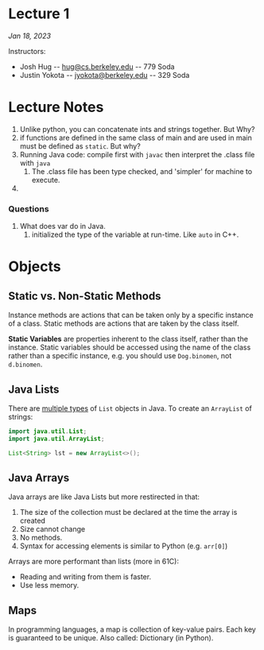 # Lecture 1
_Jan 18, 2023_

Instructors: 
- Josh Hug -- hug@cs.berkeley.edu -- 779 Soda
- Justin Yokota -- jyokota@berkeley.edu -- 329 Soda

# Lecture Notes
1. Unlike python, you can concatenate ints and strings together. But Why? 
2. if functions are defined in the same class of main and are used in main must be defined as ``static``. But why?
3. Running Java code: compile first with `javac` then interpret the .class file with `java`
   1. The .class file has been type checked, and 'simpler' for machine to execute.
4. 


### Questions
1. What does var do in Java.
   1. initialized the type of the variable at run-time. Like `auto` in C++.

# Objects
## Static vs. Non-Static Methods
Instance methods are actions that can be taken only by a specific instance of a class. Static methods are actions 
that are taken by the class itself.


**Static Variables** are properties inherent to the class itself, rather than the instance. Static variables 
should be accessed using the name of the class rather than a specific instance, e.g. you should use `Dog.binomen`, not `d.binomen`.


## Java Lists
There are [multiple types](https://docs.oracle.com/en/java/javase/17/docs/api/java.base/java/util/List.html) of `List` 
objects in Java. To create an `ArrayList` of strings:
```java
import java.util.List;
import java.util.ArrayList;

List<String> lst = new ArrayList<>();
```

## Java Arrays
Java arrays are like Java Lists but more restirected in that:
1. The size of the collection must be declared at the time the array is created
2. Size cannot change
3. No methods.
4. Syntax for accessing elements is similar to Python (e.g. `arr[0]`)

Arrays are more performant than lists (more in 61C):
- Reading and writing from them is faster.
- Use less memory.

## Maps
In programming languages, a map is collection of key-value pairs. Each key is guaranteed to be unique. Also called: Dictionary (in Python).



